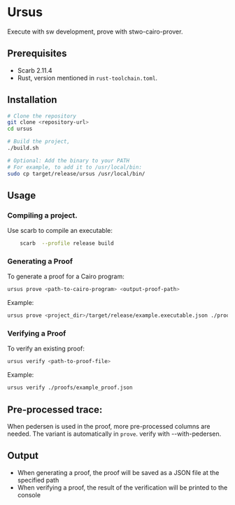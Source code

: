 # Ursus

Execute with sw development, prove with stwo-cairo-prover.

## Prerequisites

- Scarb 2.11.4
- Rust, version mentioned in `rust-toolchain.toml`.

## Installation

```bash
# Clone the repository
git clone <repository-url>
cd ursus

# Build the project,
./build.sh

# Optional: Add the binary to your PATH
# For example, to add it to /usr/local/bin:
sudo cp target/release/ursus /usr/local/bin/
```

## Usage

### Compiling a project.

Use scarb to compile an executable:
```bash
    scarb  --profile release build 
```

### Generating a Proof

To generate a proof for a Cairo program:

```bash
ursus prove <path-to-cairo-program> <output-proof-path>
```

Example:
```bash
ursus prove <project_dir>/target/release/example.executable.json ./proofs/example_proof.json
```

### Verifying a Proof

To verify an existing proof:

```bash
ursus verify <path-to-proof-file>
```

Example:
```bash
ursus verify ./proofs/example_proof.json
```

## Pre-processed trace:
When pedersen is used in the proof, more pre-processed columns are needed. The variant is automatically in `prove`. verify with --with-pedersen.

## Output

- When generating a proof, the proof will be saved as a JSON file at the specified path
- When verifying a proof, the result of the verification will be printed to the console
